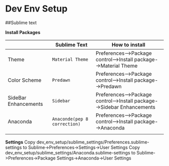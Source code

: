 # Dev Env Setup

##Sublime text

**Install Packages**


|                |Sublime Text                   |How to install                       |
|----------------|-------------------------------|-----------------------------|
|Theme           |`Material Theme`               |Preferences-->Package control-->Install package-->Material Theme            |
|Color Scheme    |`Predawn       `               |Preferences-->Package control-->Install package-->Predawn
|SideBar Enhancements   |`Sidebar`               |Preferences-->Package control-->Install package-->Sidebar Enhancements
|Anaconda   |`Anaconde(pep 8 correction)`               |Preferences-->Package control-->Install package-->Anaconda
                 |

**Settings**
Copy dev_env_setup/sublime_settings/Preferences.sublime-settings to  Sublime->Preferences->Settings->User Settings
Copy dev_env_setup/sublime_settings/Anaconda.sublime-settings to  Sublime->Preferences->Package Settings->Anaconda->User Settings
